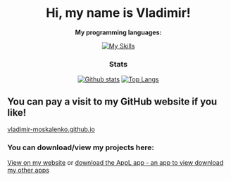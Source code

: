 <div align="center">

# Hi, my name is Vladimir!
**My programming languages:**
  
[![My Skills](https://skillicons.dev/icons?i=python,swift,github,html,javascript)]()
  
### Stats
  <a href="#">![Github stats](https://github-readme-stats.vercel.app/api?username=vladimir-moskalenko&theme=blueberry&count_private=true&hide_border=true&line_height=20)</a>
  <a href="#">![Top Langs](https://github-readme-stats.vercel.app/api/top-langs/?username=vladimir-moskalenko&layout=compact&theme=blueberry&count_private=true&hide_border=tru)</a>
</div>

## You can pay a visit to my GitHub website if you like!
  <a href = "https://vladimir-moskalenko.github.io/index.html">vladimir-moskalenko.github.io</a>
### You can download/view my projects here:
  <a href = "https://vladimir-moskalenko.github.io/projects.html">View on my website</a> or
  <a href = "https://vladimir-moskalenko.github.io/Files/Installers/AppL.pkg">download the AppL app - an app to view download my other apps</a>
